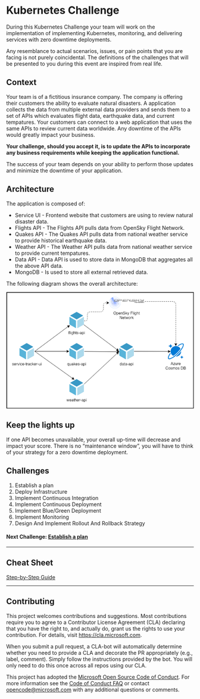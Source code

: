 # Kubernetes Challenge
During this Kubernetes Challenge your team will work on the implementation of implementing Kubernetes, monitoring, and delivering services with zero downtime deployments.

Any resemblance to actual scenarios, issues, or pain points that you are facing is not purely coincidental. The definitions of the challenges that will be presented to you during this event are inspired from real life.

## Context 

Your team is of a fictitious insurance company. The company is offering their customers the ability to evaluate natural disasters. A application collects the data from multiple external data providers and sends them to a set of APIs which evaluates flight data, earthquake data, and current tempatures. Your customers can connect to a web application that uses the same APIs to review current data worldwide. Any downtime of the APIs would greatly impact your business.

**Your challenge, should you accept it, is to update the APIs to incorporate any business requirements while keeping the application functional.**

The success of your team depends on your ability to perform those updates and minimize the downtime of your application.

## Architecture
The application is composed of:

- Service UI - Frontend website that customers are using to review natural disaster data.
- Flights API - The Flights API pulls data from OpenSky Flight Network.
- Quakes API - The Quakes API pulls data from national weather service to provide historical earthquake data.
- Weather API - The Weather API pulls data from national weather service to provide current tempatures.
- Data API - Data API is used to store data in MongoDB that aggregates all the above API data.
- MongoDB - Is used to store all external retrieved data.

The following diagram shows the overall architecture:

![App Architecture](./img/app-architecture.png)

## Keep the lights up
If one API becomes unavailable, your overall up-time will decrease and impact your score. There is no “maintenance window”, you will have to think of your strategy for a zero downtime deployment.

## Challenges

1. Establish a plan
2. Deploy Infrastructure
3. Implement Continuous Integration
4. Implement Continuous Deployment
5. Implement Blue/Green Deployment
6. Implement Monitoring
7. Design And Implement Rollout And Rollback Strategy

#### Next Challenge: [Establish a plan](./challenges/01-establish-plan.md)

-----------------
## Cheat Sheet

[Step-by-Step Guide](https://github.com/Azure/kubernetes-hackfest)


-----------------
## Contributing

This project welcomes contributions and suggestions.  Most contributions require you to agree to a
Contributor License Agreement (CLA) declaring that you have the right to, and actually do, grant us
the rights to use your contribution. For details, visit https://cla.microsoft.com.

When you submit a pull request, a CLA-bot will automatically determine whether you need to provide
a CLA and decorate the PR appropriately (e.g., label, comment). Simply follow the instructions
provided by the bot. You will only need to do this once across all repos using our CLA.

This project has adopted the [Microsoft Open Source Code of Conduct](https://opensource.microsoft.com/codeofconduct/).
For more information see the [Code of Conduct FAQ](https://opensource.microsoft.com/codeofconduct/faq/) or
contact [opencode@microsoft.com](mailto:opencode@microsoft.com) with any additional questions or comments.
